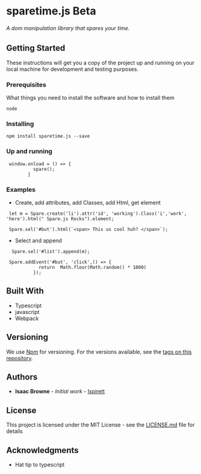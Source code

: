 # sparetime.js Beta

###### A dom manipulation library that spares your time.


## Getting Started

These instructions will get you a copy of the project up and running on your local machine for development and testing purposes.

### Prerequisites

What things you need to install the software and how to install them
```
node
```


### Installing
```
npm install sparetime.js --save
```


### Up and running
```
 window.onload = () => {
          spare();
        }

```


### Examples
* Create, add attributes, add Classes, add Html, get element 
```  
 let m = Spare.create('li').attr('id', 'working').Class('i','work', 'here').html(" Spare.js Rocks").element;
```

```
 Spare.sel('#but').html(`<span> This us cool huh? </span>`);

```

* Select and append

```
  Spare.sel('#list').append(m);
```

```
 Spare.addEvent('#but', 'click',() => {
            return  Math.floor(Math.random() * 1000)
          });

```




## Built With

* Typescript
* javascript
* Webpack




## Versioning

We use [Npm](http://npm.org/) for versioning. For the versions available, see the [tags on this repository](https://github.com/ispirett/spare.js/tags). 

## Authors

* **Isaac Browne** - *Initial work* - [Ispirett](https://github.com/isprett)



## License

This project is licensed under the MIT License - see the [LICENSE.md](LICENSE.md) file for details

## Acknowledgments

* Hat tip to typescript


